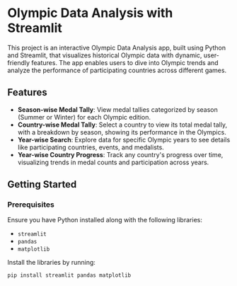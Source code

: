 # Olympic Data Analysis with Streamlit

This project is an interactive Olympic Data Analysis app, built using Python and Streamlit, that visualizes historical Olympic data with dynamic, user-friendly features. The app enables users to dive into Olympic trends and analyze the performance of participating countries across different games.

## Features

- **Season-wise Medal Tally**: View medal tallies categorized by season (Summer or Winter) for each Olympic edition.
- **Country-wise Medal Tally**: Select a country to view its total medal tally, with a breakdown by season, showing its performance in the Olympics.
- **Year-wise Search**: Explore data for specific Olympic years to see details like participating countries, events, and medalists.
- **Year-wise Country Progress**: Track any country's progress over time, visualizing trends in medal counts and participation across years.

## Getting Started

### Prerequisites

Ensure you have Python installed along with the following libraries:
- `streamlit`
- `pandas`
- `matplotlib`

Install the libraries by running:
```bash
pip install streamlit pandas matplotlib
